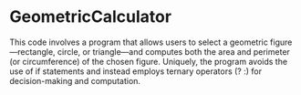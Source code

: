 # GeometricCalculator
This code involves a program that allows users to select a geometric figure—rectangle, circle, or triangle—and computes both the area and perimeter (or circumference) of the chosen figure. Uniquely, the program avoids the use of if statements and instead employs ternary operators (? :) for decision-making and computation.
